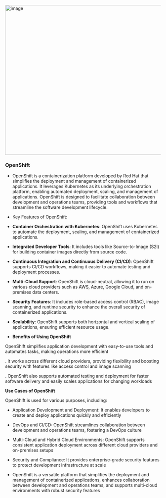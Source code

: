 <img width="1191" height="484" alt="image" src="https://github.com/user-attachments/assets/9372e2ea-6c8b-471a-a0e0-ae5b1a801489" />


### OpenShift

- OpenShift is a containerization platform developed by Red Hat that simplifies the deployment and management of containerized applications. It leverages Kubernetes as its underlying orchestration platform, enabling automated deployment, scaling, and management of applications. OpenShift is designed to facilitate collaboration between development and operations teams, providing tools and workflows that streamline the software development lifecycle.

- Key Features of OpenShift:

- **Container Orchestration with Kubernetes**: OpenShift uses Kubernetes to automate the deployment, scaling, and management of containerized applications.

- **Integrated Developer Tools**: It includes tools like Source-to-Image (S2I) for building container images directly from source code.

- **Continuous Integration and Continuous Delivery (CI/CD)**: OpenShift supports CI/CD workflows, making it easier to automate testing and deployment processes.

- **Multi-Cloud Support**: OpenShift is cloud-neutral, allowing it to run on various cloud providers such as AWS, Azure, Google Cloud, and on-premises data centers.

- **Security Features**: It includes role-based access control (RBAC), image scanning, and runtime security to enhance the overall security of containerized applications.

- **Scalability**: OpenShift supports both horizontal and vertical scaling of applications, ensuring efficient resource usage.


- **Benefits of Using OpenShift**

OpenShift simplifies application development with easy-to-use tools and automates tasks, making operations more efficient

. It works across different cloud providers, providing flexibility and boosting security with features like access control and image scanning

. OpenShift also supports automated testing and deployment for faster software delivery and easily scales applications for changing workloads




**Use Cases of OpenShift**

OpenShift is used for various purposes, including:

- Application Development and Deployment: It enables developers to create and deploy applications quickly and efficiently

- DevOps and CI/CD: OpenShift streamlines collaboration between development and operations teams, fostering a DevOps culture

- Multi-Cloud and Hybrid Cloud Environments: OpenShift supports consistent application deployment across different cloud providers and on-premises setups

- Security and Compliance: It provides enterprise-grade security features to protect development infrastructure at scale

- OpenShift is a versatile platform that simplifies the deployment and management of containerized applications, enhances collaboration between development and operations teams, and supports multi-cloud environments with robust security features
